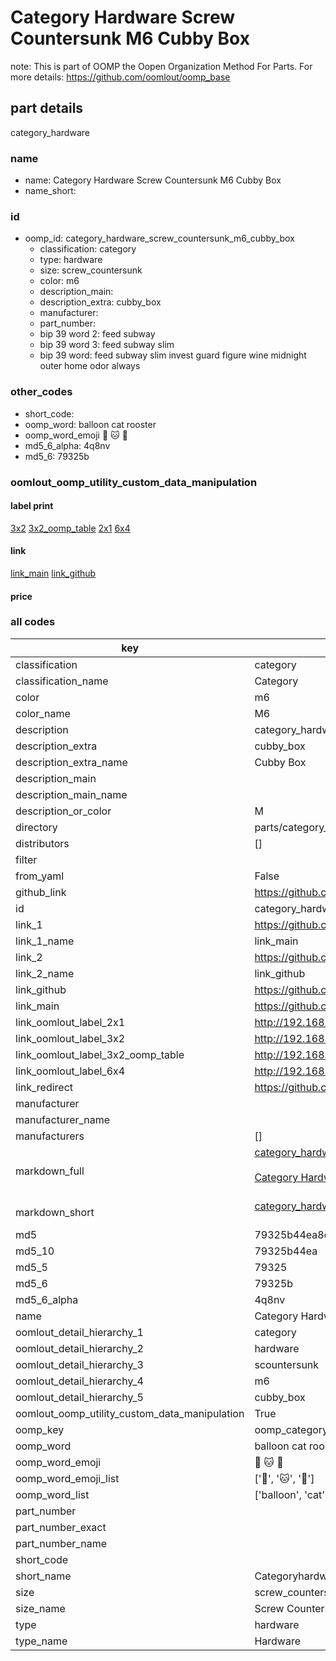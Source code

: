 # Category Hardware Screw Countersunk M6 Cubby Box  

note: This is part of OOMP the Oopen Organization Method For Parts. For more details: https://github.com/oomlout/oomp_base

##  part details
  



category_hardware



### name
* name: Category Hardware Screw Countersunk M6 Cubby Box
* name_short: 
### id
* oomp_id: category_hardware_screw_countersunk_m6_cubby_box
  * classification: category
  * type: hardware
  * size: screw_countersunk
  * color: m6
  * description_main: 
  * description_extra: cubby_box
  * manufacturer: 
  * part_number: 
  * bip 39 word 2: feed subway
  * bip 39 word 3: feed subway slim
  * bip 39 word: feed subway slim invest guard figure wine midnight outer home odor always

### other_codes
* short_code: 
* oomp_word: balloon cat rooster
* oomp_word_emoji :balloon: :cat: :rooster:
* md5_6_alpha: 4q8nv
* md5_6: 79325b






### oomlout_oomp_utility_custom_data_manipulation
#### label print
[3x2](http://192.168.1.245:1112/?label=oomp%204q8nv)
[3x2_oomp_table](http://192.168.1.108:1112/?label=oomp%204q8nv)
[2x1](http://192.168.1.242:1112/?label=oomp%204q8nv)
[6x4](http://192.168.1.55:1112/?label=oomp%204q8nv)    

#### link

[link_main](https://github.com/oomlout/oomlout_oomp_version_1_messy/tree/main/parts/category_hardware_screw_countersunk_m6_cubby_box) [link_github](https://github.com/oomlout/oomlout_oomp_version_1_messy/tree/main/parts/category_hardware_screw_countersunk_m6_cubby_box)                             

#### price







### all codes 
| key | value |  
| --- | --- |  
| classification | category |  
| classification_name | Category |  
| color | m6 |  
| color_name | M6 |  
| description | category_hardware |  
| description_extra | cubby_box |  
| description_extra_name | Cubby Box |  
| description_main |  |  
| description_main_name |  |  
| description_or_color | M  |  
| directory | parts/category_hardware_screw_countersunk_m6_cubby_box |  
| distributors | [] |  
| filter |  |  
| from_yaml | False |  
| github_link | https://github.com/oomlout/oomlout_oomp_part_src/tree/main/parts/category_hardware_screw_countersunk_m6_cubby_box |  
| id | category_hardware_screw_countersunk_m6_cubby_box |  
| link_1 | https://github.com/oomlout/oomlout_oomp_version_1_messy/tree/main/parts/category_hardware_screw_countersunk_m6_cubby_box |  
| link_1_name | link_main |  
| link_2 | https://github.com/oomlout/oomlout_oomp_version_1_messy/tree/main/parts/category_hardware_screw_countersunk_m6_cubby_box |  
| link_2_name | link_github |  
| link_github | https://github.com/oomlout/oomlout_oomp_version_1_messy/tree/main/parts/category_hardware_screw_countersunk_m6_cubby_box |  
| link_main | https://github.com/oomlout/oomlout_oomp_version_1_messy/tree/main/parts/category_hardware_screw_countersunk_m6_cubby_box |  
| link_oomlout_label_2x1 | http://192.168.1.242:1112/?label=oomp%204q8nv |  
| link_oomlout_label_3x2 | http://192.168.1.245:1112/?label=oomp%204q8nv |  
| link_oomlout_label_3x2_oomp_table | http://192.168.1.108:1112/?label=oomp%204q8nv |  
| link_oomlout_label_6x4 | http://192.168.1.55:1112/?label=oomp%204q8nv |  
| link_redirect | https://github.com/oomlout/oomlout_oomp_version_1_messy/tree/main/parts/category_hardware_screw_countersunk_m6_cubby_box |  
| manufacturer |  |  
| manufacturer_name |  |  
| manufacturers | [] |  
| markdown_full | [category_hardware_screw_countersunk_m6_cubby_box](none)<br>[](none)<br>[Category Hardware Screw Countersunk M6 Cubby Box](none)<br><br> |  
| markdown_short | [category_hardware_screw_countersunk_m6_cubby_box](none)<br><br> |  
| md5 | 79325b44ea8c7f715833a75f97b60aa5 |  
| md5_10 | 79325b44ea |  
| md5_5 | 79325 |  
| md5_6 | 79325b |  
| md5_6_alpha | 4q8nv |  
| name | Category Hardware Screw Countersunk M6 Cubby Box |  
| oomlout_detail_hierarchy_1 | category |  
| oomlout_detail_hierarchy_2 | hardware |  
| oomlout_detail_hierarchy_3 | scountersunk |  
| oomlout_detail_hierarchy_4 | m6 |  
| oomlout_detail_hierarchy_5 | cubby_box |  
| oomlout_oomp_utility_custom_data_manipulation | True |  
| oomp_key | oomp_category_hardware_screw_countersunk_m6_cubby_box |  
| oomp_word | balloon cat rooster |  
| oomp_word_emoji | :balloon: :cat: :rooster: |  
| oomp_word_emoji_list | [':balloon:', ':cat:', ':rooster:'] |  
| oomp_word_list | ['balloon', 'cat', 'rooster'] |  
| part_number |  |  
| part_number_exact |  |  
| part_number_name |  |  
| short_code |  |  
| short_name | Categoryhardware |  
| size | screw_countersunk |  
| size_name | Screw Countersunk |  
| type | hardware |  
| type_name | Hardware |  
